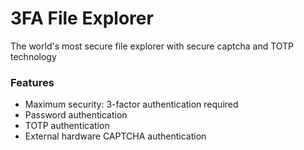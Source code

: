 # 3FA File Explorer
The world's most secure file explorer with secure captcha and TOTP technology

### Features
 - Maximum security: 3-factor authentication required
 - Password authentication
 - TOTP authentication
 - External hardware CAPTCHA authentication
